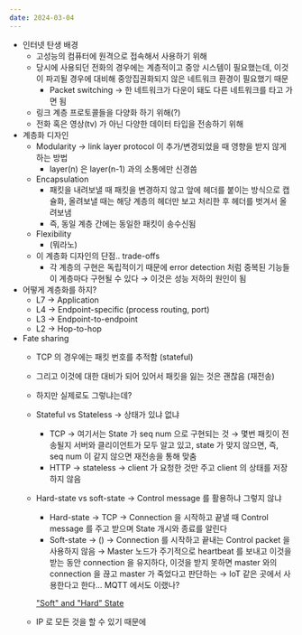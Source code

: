 ```yaml
---
date: 2024-03-04
---
```


- 인터넷 탄생 배경
    - 고성능의 컴퓨터에 원격으로 접속해서 사용하기 위해
    - 당시에 사용되던 전화의 경우에는 계층적이고 중앙 시스템이 필요했는데, 이것이 파괴될 경우에 대비해 중앙집권화되지 않은 네트워크 환경이 필요했기 때문
        - Packet switching → 한 네트워크가 다운이 돼도 다른 네트워크를 타고 가면 됨
    - 링크 계층 프로토콜들을 다양화 하기 위해(?)
    - 전화 혹은 영상(tv) 가 아닌 다양한 데이터 타입을 전송하기 위해
- 계층화 디자인
    - Modularity → link layer protocol 이 추가/변경되었을 때 영향을 받지 않게 하는 방법
        - layer(n) 은 layer(n-1) 과의 소통에만 신경씀
    - Encapsulation
        - 패킷을 내려보낼 때 패킷을 변경하지 않고 앞에 헤더를 붙이는 방식으로 캡슐화, 올려보낼 때는 해당 계층의 헤더만 보고 처리한 후 헤더를 벗겨서 올려보냄
        - 즉, 동일 계층 간에는 동일한 패킷이 송수신됨
    - Flexibility
        - (뭐라노)
    - 이 계층화 디자인의 단점.. trade-offs
        - 각 계층의 구현은 독립적이기 때문에 error detection 처럼 중복된 기능들이 계층마다 구현될 수 있다 → 이것은 성능 저하의 원인이 됨
- 어떻게 계층화를 하지?
    - L7 → Application
    - L4 → Endpoint-specific (process routing, port)
    - L3 → Endpoint-to-endpoint
    - L2 → Hop-to-hop
- Fate sharing
    - TCP 의 경우에는 패킷 번호를 추적함 (stateful)
        
    - 그리고 이것에 대한 대비가 되어 있어서 패킷을 잃는 것은 괜찮음 (재전송)
        
    - 하지만 실제로도 그렇냐는데?
        
    - Stateful vs Stateless → 상태가 있냐 없냐
        
        - TCP → 여기서는 State 가 seq num 으로 구현되는 것 → 몇번 패킷이 전송될지 서버와 클리이언트가 모두 알고 있고, state 가 맞지 않으면, 즉, seq num 이 같지 않으면 재전송을 통해 맞춤
        - HTTP → stateless → client 가 요청한 것만 주고 client 의 상태를 저장하지 않음
    - Hard-state vs soft-state → Control message 를 활용하냐 그렇지 않냐
        
        - Hard-state → TCP → Connection 을 시작하고 끝낼 때 Control message 를 주고 받으며 State 개시와 종료를 알린다
        - Soft-state → () → Connection 를 시작하고 끝내는 Control packet 을 사용하지 않음 → Master 노드가 주기적으로 heartbeat 를 보내고 이것을 받는 동안 connection 을 유지하다, 이것을 받지 못하면 master 와의 connection 을 끊고 master 가 죽었다고 판단하는 → IoT 같은 곳에서 사용한다고 한다… MQTT 에서도 이랬나?
        
        ["Soft" and "Hard" State](http://mercury.lcs.mit.edu/~jnc/tech/hard_soft.html)
        
    - IP 로 모든 것을 할 수 있기 때문에